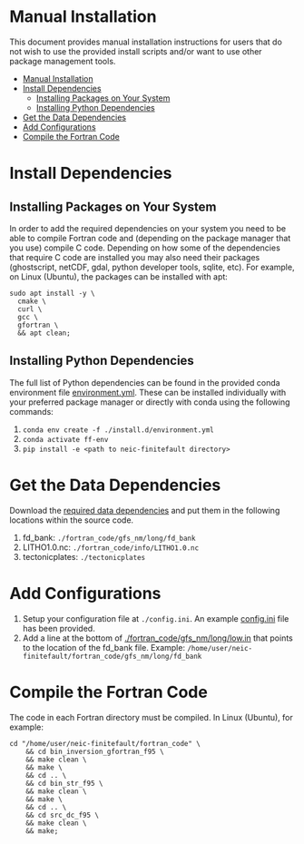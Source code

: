 # Manual Installation

This document provides manual installation instructions for users that do not wish to use the provided install scripts and/or want to use other package management tools.

- [Manual Installation](#manual-installation)
- [Install Dependencies](#install-dependencies)
  - [Installing Packages on Your System](#installing-packages-on-your-system)
  - [Installing Python Dependencies](#installing-python-dependencies)
- [Get the Data Dependencies](#get-the-data-dependencies)
- [Add Configurations](#add-configurations)
- [Compile the Fortran Code](#compile-the-fortran-code)

# Install Dependencies
## Installing Packages on Your System
In order to add the required dependencies on your system you need to be able to compile Fortran code and (depending on the package manager that you use) compile C code. Depending on how some of the dependencies that require C code are installed you may also need their packages (ghostscript, netCDF, gdal, python developer tools, sqlite, etc). For example, on Linux (Ubuntu), the packages can be installed with apt:

```
sudo apt install -y \
  cmake \
  curl \
  gcc \
  gfortran \
  && apt clean;
```

## Installing Python Dependencies
The full list of Python dependencies can be found in the provided conda environment file [environment.yml](../install.d/environment.yml). These can be installed individually with your preferred package manager or directly with conda using the following commands: 

1. `conda env create -f ./install.d/environment.yml`
2. `conda activate ff-env`
3. `pip install -e <path to neic-finitefault directory>`

# Get the Data Dependencies
Download the [required data dependencies](./data-dependecies.md) and put them in the following locations within the source code.
1. fd_bank: `./fortran_code/gfs_nm/long/fd_bank`
2. LITHO1.0.nc: `./fortran_code/info/LITHO1.0.nc`
3. tectonicplates: `./tectonicplates`

# Add Configurations
1. Setup your configuration file at `./config.ini`. An example [config.ini](./examples/config.ini) file has been provided.
2. Add a line at the bottom of [./fortran_code/gfs_nm/long/low.in](../fortran_code/gfs_nm/long/low.in) that points to the location of the fd_bank file. Example: `/home/user/neic-finitefault/fortran_code/gfs_nm/long/fd_bank`

# Compile the Fortran Code
The code in each Fortran directory must be compiled. In Linux (Ubuntu), for example:

```
cd "/home/user/neic-finitefault/fortran_code" \
    && cd bin_inversion_gfortran_f95 \
    && make clean \
    && make \
    && cd .. \
    && cd bin_str_f95 \
    && make clean \
    && make \
    && cd .. \
    && cd src_dc_f95 \
    && make clean \
    && make;
```
